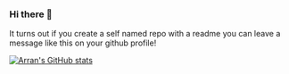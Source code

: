 ### Hi there 👋
It turns out if you create a self named repo with a readme you can leave a message like this on your github profile!

[![Arran's GitHub stats](https://github-readme-stats.vercel.app/api?username=arran4)](https://github.com/anuraghazra/github-readme-stats)
